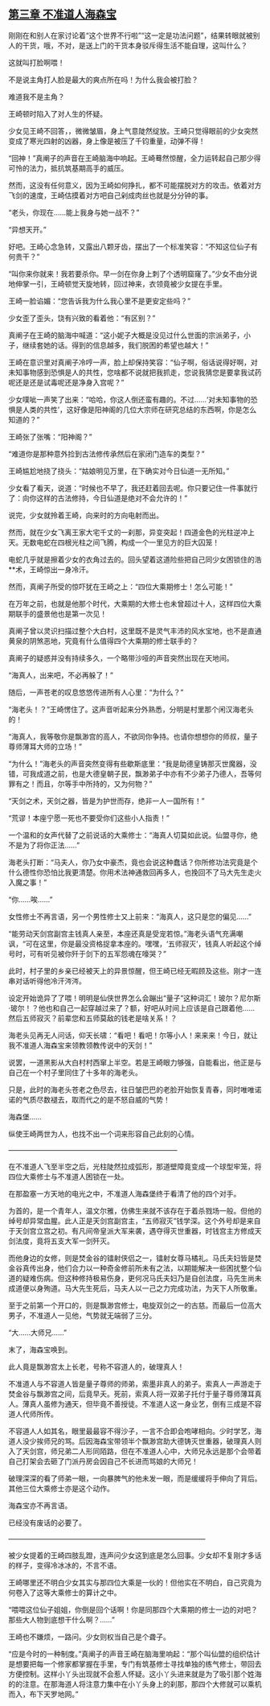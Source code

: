 ## [第三章 不准道人海森宝](https://www.xxbiquge.com/11_11207/5463395.html)


  刚刚在和别人在家讨论着“这个世界不行啦”“这一定是功法问题”，结果转眼就被别人的干货，哦，不对，是送上门的干货本身驳斥得生活不能自理，这叫什么？

  这就叫打脸啊喂！

  不是说主角打人脸是最大的爽点所在吗！为什么我会被打脸？

  难道我不是主角？

  王崎顿时陷入了对人生的怀疑。

  少女见王崎不回答，，微微皱眉，身上气意陡然绽放。王崎只觉得眼前的少女突然变成了寒光四射的凶器，身上像是被压了千钧重量，动弹不得！

  “回神！”真阐子的声音在王崎脑海中响起。王崎蓦然惊醒，全力运转起自己那少得可怜的法力，抵抗筑基期高手的威压。

  然而，这没有任何意义，因为王崎如何挣扎，都不可能摆脱对方的攻击。依着对方飞剑的速度，王崎估摸着对方吧自己剁成肉丝也就是分分钟的事。

  “老头，你现在……能上我身与她一战不？”

  “异想天开。”

  好吧。王崎心念急转，又露出八颗牙齿，摆出了一个标准笑容：“不知这位仙子有何贵干？”

  “叫你来你就来！我若要杀你。早一剑在你身上刺了个透明窟窿了。”少女不由分说地伸掌一引，王崎顿觉天旋地转，回过神来，衣领竟被少女提在手里。

  王崎一脸谄媚：“您告诉我为什么我心里不是更安定些吗？”

  少女歪了歪头，饶有兴致的看着他：“有区别？”

  真阐子在王崎的脑海中喊道：“这小妮子大概是没见过什么世面的宗派弟子，小子，继续套她的话。得到的信息越多，我们脱困的希望也越大！”

  王崎在意识里对真阐子冷哼一声，脸上却保持笑容：“仙子啊，俗话说得好啊，对未知事物感到恐惧是人的共性，您啥都不说就把我抓走，您说我猜您是要拿我试药呢还是还是试毒呢还是净身入宫呢？”

  少女噗呲一声笑了出来：“哈哈，你这人倒还蛮有趣的。不过……‘对未知事物的恐惧是人类的共性’，这好像是阳神阁的几位大宗师在研究总结的东西啊，你是怎么知道的？”

  王崎张了张嘴：“阳神阁？”

  “难道你是那种意外捡到古法修传承然后在家闭门造车的类型？”

  王崎尴尬地挠了挠头：“姑娘明见万里，在下确实对今日仙道一无所知。”

  少女看了看天，说道：“时候也不早了，我还赶着回去呢。你只要记住一件事就行了：向你这样的古法修持，今日仙道是绝对不会允许的！”

  说完，少女就拎着王崎，向来时的方向电射而出。

  然而，就在少女飞离王家大宅千丈的一刹那，异变突起！四道金色的光柱逆冲上天。无数电蛇在四根光柱之间飞腾，构成一个一里见方的巨大囚笼！

  电蛇几乎就是擦着少女的衣角过去的。回头望着这道险些把自己同少女困锁住的浩**术，王崎惊出一身冷汗。

  然而，真阐子所受的惊吓犹在王崎之上：“四位大乘期修士！怎么可能！”

  在万年之前，也就是他那个时代，大乘期的大修士也未曾超过十人，这样四位大乘期联手的盛景他也是第一次见！

  真阐子曾以灵识扫描过整个大白村，这里既不是灵气丰沛的风水宝地，也不是直通黄泉的阴煞恶地，究竟有什么值得四个大乘期的修士联手的？

  真阐子的疑惑并没有持续多久，一个略带沙哑的声音突然出现在天地间。

  “海真人，出来吧，不必再躲了！”

  随后，一声苍老的叹息悠悠传进所有人心里：“为什么？”

  “海老头！？”王崎愣住了。这声音听起来分外熟悉，分明是村里那个闲汉海老头的！

  “海真人，我等敬你是飘渺宫的高人，不欲同你争持。也请你想想你的师叔，量子尊师薄耳大师的立场！”

  “为什么！”海老头的声音突然变得有些歇斯底里：“我是助德皇铸那灭世魔器，没错，可我成道之前，也是大德皇朝子民，飘渺弟子中亦有不少弟子乃德人，吾等何罪有之！而且，尔等手中所持的，又为何物？”

  “天剑之术，天剑之器，皆是为护世而存，绝非一人一国所有！”

  “荒谬！本座宁愿一死也不要受你们这些小人指责！”

  一个温和的女声代替了之前说话的大乘修士：“海真人切莫如此说。仙盟寻你，绝不是为了将你正法……”

  海老头打断：“马夫人，你乃女中豪杰，竟也会说这种蠢话？你所修功法究竟是个什么德性你恐怕比我更清楚。你用术法神通救回再多人，也挽回不了马大先生走火入魔之事！”

  “你……唉……”

  女性修士不再言语，另一个男性修士又上前来：“海真人，这只是您的偏见……”

  “能劳动天剑宫副宫主钱真人亲至，本座还真是受宠若惊。”海老头语气充满嘲讽，“可在这里，你是最没资格捉拿本座的。嘿嘿，‘五师寂灭’，钱真人听起这个绰号时，可有听见被你歼于剑下的五军怨魂在嚎哭？”

  此时，村子里的乡亲已经被天上的异景惊醒，但王崎已经无暇顾及这些。刚才一连串对话听得他冷汗涔涔。

  设定开始诡异了了喂！明明是仙侠世界怎么会蹦出“量子”这种词汇！玻尔？尼尔斯·玻尔！？他也和自己一起穿越过来了？额，好吧从时间上应该是自己跟着他……然后五师寂灭？前辈您和五师莫敌的钱老是啥关系！？

  海老头见再无人问话，仰天长啸：“看吧！看吧！尔等小人！来来来！今日，就让我不准道人海森宝来领教领教传说中的天剑！”

  说罢，一道黑影从大白村村西窜上半空。若是王崎眼力够强，自能看出，他正是与自己在一个村子里同住了十多年的海老头。

  只是，此时的海老头苍老之色尽去，往日皱巴巴的老脸开始恢复青春，同时唯唯诺诺的气质尽数褪去，取而代之的是不怒自威的气势！

  海森堡……

  纵使王崎两世为人，也找不出一个词来形容自己此刻的心情。

  ————————————————————————

  在不准道人飞至半空之后，光柱陡然拉成弧形，那道壁障竟变成一个球型牢笼，将四位大乘修士与不准道人困锁在一处。

  在那盈塞一方天地的电光之中，不准道人海森堡终于看清了他的四个对手。

  为首的，是一个青年人，温文尔雅，仿佛生来就不该存在于着杀戮场一般。但他的绰号却异常血腥。此人正是天剑宫副宫主，“五师寂灭”钱学深。这个外号却是来自于天剑宫立宫之初。有凡间帝皇派大军来袭，遇夺得灭世重器，时钱宫主方修成天剑法度，竟将五支大军一剑歼灭。

  而他身边的女修，则是焚金谷的镭射侠侣之一，镭射女尊马橘礼。马氏夫妇皆是焚金谷真传出身，他们合力以一种奇金修前所未有之法，以期能解决一些困扰整个仙道的疑难伤病。但这种修持极易伤身，更何况马氏夫妇乃是自创法度，马先生尚未成道便以身殉道。马大先生死后，马夫人以一己之力完成功法，为天下人所敬重。

  至于之前第一个开口的，则是飘渺宫修士，电旋双剑之一的古慈。而最后一位高大男子，不准道人一见他，气势就无端弱了三分。

  “大……大师兄……”

  末了，海森宝唤到。

  此人竟是飘渺宫太上长老，号称不容道人的，破理真人！

  不准道人与不容道人皆是量子尊师的师弟，索墨非真人的弟子。索真人一声游走于焚金谷与飘渺宫之间，后竟早夭。死前，索真人将一双弟子托付于量子尊师薄耳真人。薄真人虽修为通天，但毕竟不善授徒。不准道人这一身业艺，倒有三成是不容道人代师所传。

  不容道人人如其名，眼里最最容不得沙子，一言不合即会咆哮相向。少时学艺，海道人没少挨师兄的骂。后因海森宝带领半个飘渺宫助大德铸灭世重器，破理真人则入了天剑宫，师兄弟二人形同陌路，但在不准道人心中，大师兄永远是那个会带着自己打架会去砸了门派丹房会因自己不长进而骂娘的大师兄！

  破理深深的看了师弟一眼，一向暴脾气的他未发一眼，而是缓缓将手伸向了背后。其他三位大乘修士亦是这个动作。

  海森宝亦不再言语。

  已经没有废话的必要了。

  ————————————————————————————

  被少女提着的王崎四肢乱蹬，连声问少女这到底是怎么回事。少女却不复刚才多话的样子，变得冷冰冰的，不言不语。

  王崎哪里还不明白少女其实与那四位大乘是一伙的！但他实在不明白，自己究竟为何卷入了这等大乘修士的算计之中。

  “喂喂这位仙子姐姐，你倒是回个话啊！你是同那四个大乘期的修士一边的对吧？那些大人物到底想干什么啊？……”

  王崎也不嫌烦，一路问。少女则权当自己是个聋子。

  “应是今时的一种制度。”真阐子的声音王崎在脑海里响起：“那个叫仙盟的组织估计是想要把每一个修家都掌握在手里，专门有筑基修士寻找单独的练气修士，带回去方便控制。这样小丫头出现就不会惹人怀疑。这小丫头进来就是为了吸引那个姓海的的注意。在那海道人将注意力集中在小丫头身上的刹那，那四个大修就可以乘机而入，布下天罗地网。”

  
